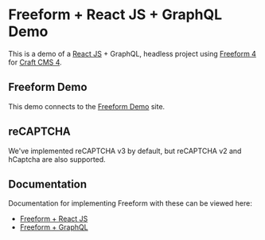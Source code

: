 # Freeform + React JS + GraphQL Demo
This is a demo of a [React JS](https://react.dev/) + GraphQL, headless project using [Freeform 4](https://docs.solspace.com/craft/freeform/v4) for [Craft CMS 4](https://craftcms.com).

## Freeform Demo
This demo connects to the [Freeform Demo](https://demo.solspace.net/craft/freeform-demo/) site.

## reCAPTCHA
We've implemented reCAPTCHA v3 by default, but reCAPTCHA v2 and hCaptcha are also supported.

## Documentation
Documentation for implementing Freeform with these can be viewed here:

- [Freeform + React JS](https://docs.solspace.com/craft/freeform/v4/headless/reactjs/)
- [Freeform + GraphQL](https://docs.solspace.com/craft/freeform/v4/headless/graphql/)